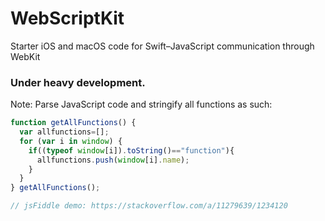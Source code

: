 # WebScriptKit
Starter iOS and macOS code for Swift–JavaScript communication through WebKit

### Under heavy development.

Note: Parse JavaScript code and stringify all functions as such:
```js
function getAllFunctions() { 
  var allfunctions=[];
  for (var i in window) {
    if((typeof window[i]).toString()=="function"){
      allfunctions.push(window[i].name);
    }
  }
} getAllFunctions();

// jsFiddle demo: https://stackoverflow.com/a/11279639/1234120
```

